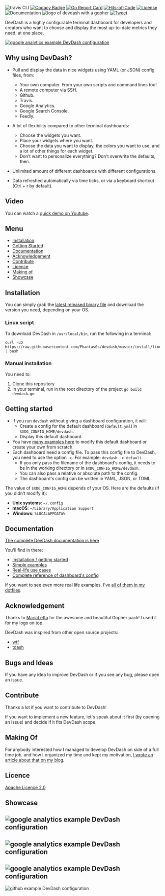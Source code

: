 ![travis CLI](https://travis-ci.org/Phantas0s/devdash.svg?branch=master&style=for-the-badge) [![Codacy Badge](https://api.codacy.com/project/badge/Grade/ec1e19b08f3b40d19f3acaf93e3e186b)](https://www.codacy.com/app/Phantas0s/devdash?utm_source=github.com&amp;utm_medium=referral&amp;utm_content=Phantas0s/devdash&amp;utm_campaign=Badge_Grade)  [![Go Report Card](https://goreportcard.com/badge/github.com/Phantas0s/devdash)](https://goreportcard.com/report/github.com/Phantas0s/devdash) [![Hits-of-Code](https://hitsofcode.com/github/phantas0s/devdash)](https://hitsofcode.com/view/github/phantas0s/devdash) [![License](https://img.shields.io/badge/License-Apache%202.0-blue.svg)](https://opensource.org/licenses/Apache-2.0) ![Documentation](https://img.shields.io/website?url=https%3A%2F%2Fthedevdash.com&label=documentation)
![logo of devdash with a gopher](./doc/img/logo.jpg) 
[![Tweet](https://img.shields.io/twitter/url/http/shields.io.svg?style=social)](https://twitter.com/intent/tweet?text=DevDash%20-%20Highly%20Configurable%20Terminal%20Dashboard%20For%20Developers:&url=https%3A%2F%2Fgithub.com%2Fphantas0s%2Fdevdash&hashtags=developers,dashboard,terminal,CLI,golang)

DevDash is a highly configurable terminal dashboard for developers and creators who want to choose and display the most up-to-date metrics they need, at one place.

[![google analytics example DevDash configuration](./example/img/mix-1.png)](https://raw.githubusercontent.com/Phantas0s/devdash/master/example/img/mix-1.png)

## Why using DevDash?

* Pull and display the data in nice widgets using YAML (or JSON) config files, from: 
    * Your own computer. From your own scripts and command lines too!
    * A remote computer via SSH.
    * Github.
    * Travis.
    * Google Analytics.
    * Google Search Console.
    * Feedly.

* A lot of flexibility compared to other terminal dashboards:
  * Choose the widgets you want.
  * Place your widgets where you want.
  * Choose the data you want to display, the colors you want to use, and a lot of other things for each widget.
  * Don't want to personalize everything? Don't overwrite the defaults, then.
* Unlimited amount of different dashboards with different configurations.
* Data refreshed automatically via time ticks, or via a keyboard shortcut (Ctrl + r by default).

## Video

You can watch a [quick demo on Youtube](https://www.youtube.com/watch?v=aYQVJRuBrC8&feature=youtu.be).

## Menu

* [Installation](#installation)
* [Getting Started](#getting-started)
* [Documentation](#documentation)
* [Acknowledgement](#acknowledgement)
* [Contribute](#contribute)
* [Licence](#licence)
* [Making of](#Making-of)
* [Showcase](#showcase)

## Installation

You can simply grab the [latest released binary file](https://github.com/Phantas0s/devdash/releases/latest) and download the version you need, depending on your OS.

### Linux script

To download DevDash in `/usr/local/bin`, run the following in a terminal:

```shell
curl -LO https://raw.githubusercontent.com/Phantas0s/devdash/master/install/linux.sh | bash
```

### Manual installation

You need to: 
1. Clone this repository 
2. In your terminal, run in the root directory of the project `go build devdash.go`

## Getting started

* If you run `devdash` without giving a dashboard configuration, it will:
    * Create a config for the default dashboard (`default.yml`) in `$XDG_CONFIG_HOME/devdash`.
    * Display this default dashboard.
* You have [many examples here](https://thedevdash.com/getting-started/examples/) to modify this default dashboard or create your own from scratch.
* Each dashboard need a config file. To pass this config file to DevDash, you need to use the option `-c`. For example: `devdash -c default`.
    * If you only pass the filename of the dashboard's config, it needs to be in the working directory or in `$XDG_CONFIG_HOME/devdash`.
    * You can also pass a relative or absolute path to the config.
    * The dashboard's config can be written in YAML, JSON, or TOML.

The value of `$XDG_CONFIG_HOME` depends of your OS. Here are the defaults (if you didn't modify it):

* **Unix systems**: `~/.config`
* **macOS**: `~/Library/Application Support`
* **Windows**: `%LOCALAPPDATA%`


## Documentation

[The complete DevDash documentation is here](https://thedevdash.com)

You'll find in there:

* [Installation / getting started](https://thedevdash.com/getting-started/installation/)
* [Simple examples](https://thedevdash.com/getting-started/examples/)
* [Real-life use cases](https://thedevdash.com/getting-started/use-cases/devdash/)
* [Complete reference of dashboard's config](https://thedevdash.com/reference/)

If you want to see even more real life examples, I've [all of them in my dotfiles](https://github.com/Phantas0s/.dotfiles/tree/master/devdash).

## Acknowledgement

Thanks to [MariaLetta](https://github.com/MariaLetta/free-gophers-pack) for the awesome and beautiful Gopher pack! I used it for my logo on top.

DevDash was inspired from other open source projects:

* [wtf](https://github.com/wtfutil/wtf)
* [tdash](https://github.com/jessfraz/tdash)

## Bugs and Ideas

If you have any idea to improve DevDash or if you see any bug, please open an issue.

## Contribute

Thanks a lot if you want to contribute to DevDash!

If you want to implement a new feature, let's speak about it first (by opening an issue) and decide if it fits DevDash scope.

## Making Of

For anybody interested how I managed to develop DevDash on side of a full time job, and how I organized my time and kept my motivation, [I wrote an article about that on my blog](https://thevaluable.dev/programming-side-project-example-devdash/).

## Licence

[Apache Licence 2.0](https://choosealicense.com/licenses/apache-2.0/)

## Showcase

![google analytics example DevDash configuration](./example/img/thevaluabledev-2.png)
-------
![google analytics example DevDash configuration](./example/img/terminal.png)
-------
![google analytics example DevDash configuration](./example/img/thevaluabledev-3.png)
-------
![github example DevDash configuration](./example/img/devdash-1.png)
